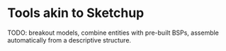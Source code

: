 # Tools akin to Sketchup

TODO: breakout models, combine entities with
pre-built BSPs, assemble automatically from 
a descriptive structure.


